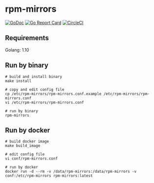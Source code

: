 # rpm-mirrors

[![GoDoc](https://godoc.org/github.com/wujie1993/rpm-mirrors?status.svg)](https://godoc.org/github.com/wujie1993/rpm-mirrors)
[![Go Report Card](https://goreportcard.com/badge/github.com/wujie1993/rpm-mirrors)](https://goreportcard.com/report/github.com/wujie1993/rpm-mirrors)
[![CircleCI](https://circleci.com/gh/wujie1993/rpm-mirrors.svg?style=svg)](https://circleci.com/gh/wujie1993/rpm-mirrors)

## Requirements

Golang: 1.10

## Run by binary

```
# build and install binary
make install

# copy and edit config file
cp /etc/rpm-mirrors/rpm-mirrors.conf.example /etc/rpm-mirrors/rpm-mirrors.conf
vi /etc/rpm-mirrors/rpm-mirrors.conf

# run by binary
rpm-mirrors
```

## Run by docker

```
# build docker image
make build_image

# edit config file
vi conf/rpm-mirrors.conf

# run by docker
docker run -d --rm -v /data/rpm-mirrors:/data/rpm-mirrors -v conf:/etc/rpm-mirrors rpm-mirrors:latest
```
